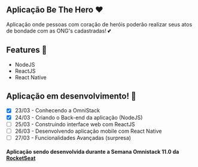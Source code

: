 
## Aplicação Be The Hero :heart:
Aplicação onde pessoas com coração de heróis poderão realizar seus atos de bondade com as ONG's cadastradas! :two_hearts:

## Features :wrench:
- NodeJS
- ReactJS
- React Native

## Aplicação em desenvolvimento! :hammer:
* [x] 23/03 - Conhecendo a OmniStack
* [x] 24/03 - Criando o Back-end da aplicação (NodeJS)
* [ ] 25/03 - Construindo interface web com ReactJS
* [ ] 26/03 - Desenvolvendo aplicação mobile com React Native
* [ ] 27/03 - Funcionalidades Avançadas (surpresa)

#### Aplicação sendo desenvolvida durante a Semana Omnistack 11.0 da [RocketSeat](https://github.com/Rocketseat)
